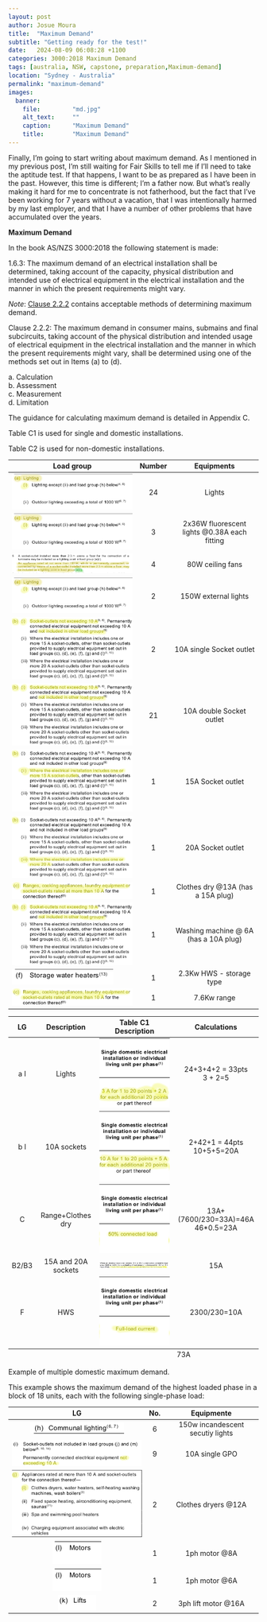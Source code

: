 ```yaml
---
layout: post
author: Josue Moura
title:  "Maximum Demand"
subtitle: "Getting ready for the test!"
date:   2024-08-09 06:08:28 +1100
categories: 3000:2018 Maximum Demand
tags: [australia, NSW, capstone, preparation,Maximum-demand]
location: "Sydney - Australia"
permalink: "maximum-demand"
images:
  banner:
    file:         "md.jpg"
    alt_text:     ""
    caption:      "Maximum Demand"
    title:        "Maximum Demand"
---
```


<style>
  .ct {
    text-align: center;
    vertical-align: middle;
  }
</style>

Finally, I’m going to start writing about maximum demand. As I mentioned in my previous post, I’m still waiting for Fair Skills to tell me if I’ll need to take the aptitude test. If that happens, I want to be as prepared as I have been in the past. However, this time is different; I’m a father now. But what’s really making it hard for me to concentrate is not fatherhood, but the fact that I’ve been working for 7 years without a vacation, that I was intentionally harmed by my last employer, and that I have a number of other problems that have accumulated over the years.

**Maximum Demand**

In the book AS/NZS 3000:2018 the following statement is made:


1.6.3: The maximum demand of an electrical installation shall be determined, taking account of the capacity, physical distribution and intended use of electrical equipment in the electrical installation and the manner in which the present requirements might vary.

<i>Note</i>: <u>Clause 2.2.2</u> contains acceptable methods of determining maximum demand.

Clause 2.2.2: The maximum demand in consumer mains, submains and final subcircuits, taking account of the physical distribution and intended usage of electrical equipment in the electrical installation and the manner in which the present requirements might vary, shall be determined using one of the methods set out in Items (a) to (d). 

a. Calculation  
b. Assessment  
c. Measurement  
d. Limitation  

The guidance for calculating maximum demand is detailed in Appendix C.

Table C1 is used for single and domestic installations.

Table C2 is used for non-domestic installations.


<div class="table-wrapper">
                            <table class="alt">
                              <thead>
                                <tr>
                                  <th>Load group</th>
                                  <th>Number</th>
                                  <th>Equipments</th>
                                </tr>
                              </thead>
                              <tbody>
                                <tr>
                                  <td><span class="image fit"><img src= "assets/images/capstone/md/loadgroup_light.png" alt="" /></span>
                                  </td>
                                  <td class="ct">24</td>
                                  <td class="ct">Lights</td>
                                </tr>
                                <tr>
                                  <td><span class="image fit"><img src= "assets/images/capstone/md/loadgroup_light.png" alt="" /></span></td>
                                  <td class="ct">3</td>
                                  <td class="ct">2x36W fluorescent lights @0.38A each fitting</td>
                                </tr>
                                <tr>
                                  <td><span class="image fit"><img src= "assets/images/capstone/md/loadgroup_light_fan.png" alt="" />
                                  </span></td>
                                  <td class="ct">4</td>
                                  <td class="ct">80W ceiling fans</td>
                                </tr>
                                <tr>
                                  <td><span class="image fit"><img src= "assets/images/capstone/md/loadgroup_light.png" alt="" /></span>
                                  </td>
                                  <td class="ct">2</td>
                                  <td class="ct">150W external lights</td>
                                </tr>
                                <tr>
                                  <td><span class="image fit"><img src= "assets/images/capstone/md/socketoutlet.png" alt="" /></span></td>
                                  <td class="ct">2</td>
                                  <td class="ct">10A single Socket outlet</td>
                                </tr>
                                <tr>
                                  <td><span class="image fit"><img src= "assets/images/capstone/md/socketoutlet.png" alt="" /></span></td>
                                  <td class="ct">21</td>
                                  <td class="ct">10A double Socket outlet</td>
                                </tr>
                                <tr>
                                  <td><span class="image fit"><img src= "assets/images/capstone/md/socketoutlet2.png" alt="" /></span></td>
                                  <td class="ct">1</td>
                                  <td class="ct">15A Socket outlet</td>
                                </tr>
                                <tr>
                                  <td><span class="image fit"><img src= "assets/images/capstone/md/socketoutlet3.png" alt="" /></span></td>
                                  <td class="ct">1</td>
                                  <td class="ct">20A Socket outlet</td>
                                </tr>
                                <tr>
                                  <td><span class="image fit"><img src= "assets/images/capstone/md/appliancemorethan10a.png" alt="" /></span></td>
                                  <td class="ct">1</td>
                                  <td class="ct">Clothes dry @13A (has a 15A plug)</td>
                                </tr>
                                <tr>
                                  <td><span class="image fit"><img src= "assets/images/capstone/md/socketoutlet.png" alt="" /></span></td>
                                  <td class="ct">1</td>
                                  <td class="ct">Washing machine @ 6A (has a 10A plug)</td>
                                </tr>
                                <tr>
                                  <td><span class="image fit"><img src= "assets/images/capstone/md/SWH.png" alt="" /></span></td>
                                  <td class="ct">1</td>
                                  <td class="ct">2.3Kw HWS - storage type</td>
                                </tr>
                                <tr>
                                  <td><span class="image fit"><img src= "assets/images/capstone/md/appliancemorethan10a.png" alt="" /></span></td>
                                  <td class="ct">1</td>
                                  <td class="ct">7.6Kw range</td>
                                </tr>
                              </tbody>
                            </table>
                          </div>

<div class="table-wrapper">
  <table class="alt">
    <thead>
      <tr>
        <th>LG</th>
        <th>Description</th>
        <th>Table C1 Description</th>
        <th>Calculations</th>
      </tr>
    </thead>
    <tbody>
        <tr>
          <td class="ct">a I</td>
          <td class="ct">Lights</td>
          <td><span class="image fit"><img src= "assets/images/capstone/md/LGdescription01.png" alt="" /></span></td>
          <td class="ct">24+3+4+2 = 33pts<br />3 + 2=5 </td>
        </tr>
        <tr>
          <td class="ct">b I</td>
          <td class="ct">10A sockets</td>
          <td><span class="image fit"><img src= "assets/images/capstone/md/LGdescription02.png" alt="" /></span></td>
          <td class="ct">2+42+1 = 44pts <br />10+5+5=20A</td>
        </tr>
        <tr>
          <td class="ct">C</td>
          <td class="ct">Range+Clothes dry</td>
          <td><span class="image fit"><img src= "assets/images/capstone/md/LGdescription03.png" alt="" /></span></td>
          <td class="ct">13A+(7600/230=33A)=46A <br />46*0.5=23A </td>
        </tr>
        <tr>
          <td class="ct">B2/B3</td>
          <td class="ct">15A and 20A sockets</td>
          <td><span class="image fit"><img src= "assets/images/capstone/md/LGdescription04.png" alt="" /></span></td>
          <td class="ct">15A</td>
        </tr>
        <tr>
          <td class="ct">F</td>
          <td class="ct">HWS</td>
          <td><span class="image fit"><img src= "assets/images/capstone/md/LGdescription05.png" alt="" /></span></td>
          <td class="ct">2300/230=10A</td>
        </tr>
        <tfoot>
          <tr>
            <td colspan="3"></td>
            <td>73A</td>
          </tr>
        </tfoot>
      </tbody>
  </table>
</div>

Example of multiple domestic maximum demand.

This example shows the maximum demand of the highest loaded phase in a block of 18 units, each with the following single-phase load:


<div class="table-wrapper">
  <table class="alt">
    <thead>
      <tr>
        <th>LG</th>
        <th>No.</th>
        <th>Equipmente</th>
      </tr>
    </thead>
    <tbody>
        <tr>
          <td class="ct"><span class="image fit"><img src= "assets/images/capstone/md/LGdescription06.png" alt="" /></span></td>
          <td class="ct">6</td>
          <td class="ct">150w incandescent secutiy lights</td>
        </tr>
        <tr>
          <td class="ct"><span class="image fit"><img src= "assets/images/capstone/md/LGdescription07.png" alt="" /></td>
          <td class="ct">9</td>
          <td class="ct">10A single GPO</td>
        </tr>
        <tr>
          <td class="ct"><span class="image fit"><img src= "assets/images/capstone/md/LGdescription08.png" alt="" /></span></td>
          <td class="ct">2</td>
          <td class="ct">Clothes dryers @12A</td>
        </tr>
        <tr>
          <td class="ct"><span class="image"><img src= "assets/images/capstone/md/LGdescription09.png" alt="" /></span></td>
          <td class="ct">1</td>
          <td class="ct">1ph motor @8A</td>
        </tr>
        <tr>
          <td class="ct"><span class="image"><img src= "assets/images/capstone/md/LGdescription09.png" alt="" /></span></td>
          <td class="ct">1</td>
          <td class="ct">1ph motor @6A</td>
        </tr>
        <tr>
          <td class="ct"><span class="image"><img src= "assets/images/capstone/md/LGdescription10.png" alt="" /></span></td>
          <td class="ct">2</td>
          <td class="ct">3ph lift motor @16A</td>
        </tr>
    </tbody>
  </table>
</div>